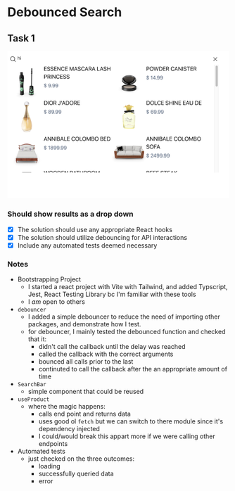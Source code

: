# Debounced Search

## Task 1

![search example](./src/assets/search.png)

### Should show results as a drop down

- [x] The solution should use any appropriate React hooks
- [x] The solution should utilize debouncing for API interactions
- [x] Include any automated tests deemed necessary

### Notes

- Bootstrapping Project
  - I started a react project with Vite with Tailwind, and added Typscript, Jest, React Testing Library bc I'm familiar with these tools
  - I *am* open to others
- `debouncer`
  - I added a simple debouncer to reduce the need of importing other packages, and demonstrate how I test.
  - for debouncer, I mainly tested the debounced function and checked that it:
    - didn't call the callback until the delay was reached
    - called the callback with the correct arguments
    - bounced all calls prior to the last
    - continuted to call the callback after the an appropriate amount of time
- `SearchBar`
  - simple component that could be reused
- `useProduct`
  - where the magic happens:
    - calls end point and returns data
    - uses good ol `fetch` but we can switch to there module since it's dependency injected
    - I could/would break this appart more if we were calling other endpoints
- Automated tests
  - just checked on the three outcomes:
    - loading
    - successfully queried data
    - error
